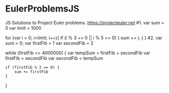# EulerProblemsJS
JS Solutions to Project Euler problems. https://projecteuler.net
#1.
var sum = 0
var limit = 1000

for (var i = 0; i<limit; i++){
    if (i % 3 == 0 || i % 5 == 0) {
        sum += i;
    }
}
#2.
var sum = 0;
var firstFib = 1
var secondFib = 2

while (firstFib <= 4000000) {
    var tempSum = firstFib + secondFib
    var firstFib = secondFib
    var secondFib = tempSum
    
    if (firstFib % 2 == 0) {
        sum += firstFib
    }
}
